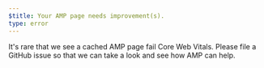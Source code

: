 ```yaml
---
$title: Your AMP page needs improvement(s).
type: error
---
```

It's rare that we see a cached AMP page fail Core Web Vitals.
Please file a GitHub issue so that we can take a look and see how AMP can help.
